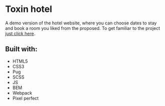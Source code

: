 # Toxin hotel
A demo version of the hotel website,
where you can choose dates to stay and book a room you liked from the proposed.
To get familiar to the project [just click here](https://maksimfyodorov.github.io/toxin-hotel-website/pages/index.html).
## Built with:
* HTML5
* CSS3
* Pug
* SCSS
* JS
* BEM
* Webpack
* Pixel perfect
